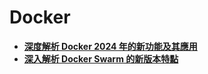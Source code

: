 # Docker
* [**深度解析 Docker 2024 年的新功能及其應用**](https://linkaiyi1.medium.com/%E6%B7%B1%E5%BA%A6%E8%A7%A3%E6%9E%90-docker-2024-%E5%B9%B4%E7%9A%84%E6%96%B0%E5%8A%9F%E8%83%BD%E5%8F%8A%E5%85%B6%E6%87%89%E7%94%A8-1a4bed016cf3)
* [**深入解析 Docker Swarm 的新版本特點**](https://linkaiyi1.medium.com/%E6%B7%B1%E5%85%A5%E8%A7%A3%E6%9E%90-docker-swarm-%E7%9A%84%E6%96%B0%E7%89%88%E6%9C%AC%E7%89%B9%E9%BB%9E-9c835b5e0190)
